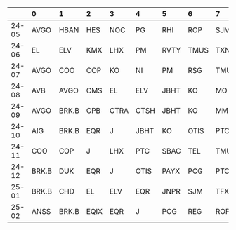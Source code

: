 |       | 0     | 1     | 2    | 3    | 4    | 5    | 6    | 7    | 8    | 9    |
|:------|:------|:------|:-----|:-----|:-----|:-----|:-----|:-----|:-----|:-----|
| 24-05 | AVGO  | HBAN  | HES  | NOC  | PG   | RHI  | ROP  | SJM  | SWKS | TMUS |
| 24-06 | EL    | ELV   | KMX  | LHX  | PM   | RVTY | TMUS | TXN  | TXT  | VTRS |
| 24-07 | AVGO  | COO   | COP  | KO   | NI   | PM   | RSG  | TMUS | UNH  | VTRS |
| 24-08 | AVB   | AVGO  | CMS  | EL   | ELV  | JBHT | KO   | MO   | SWKS | VTRS |
| 24-09 | AVGO  | BRK.B | CPB  | CTRA | CTSH | JBHT | KO   | MMC  | OTIS | QCOM |
| 24-10 | AIG   | BRK.B | EQR  | J    | JBHT | KO   | OTIS | PTC  | SWKS | UAL  |
| 24-11 | COO   | COP   | J    | LHX  | PTC  | SBAC | TEL  | TMUS | TSN  | VST  |
| 24-12 | BRK.B | DUK   | EQR  | J    | OTIS | PAYX | PCG  | PTC  | ROP  | UAL  |
| 25-01 | BRK.B | CHD   | EL   | ELV  | EQR  | JNPR | SJM  | TFX  | YUM  | ZTS  |
| 25-02 | ANSS  | BRK.B | EQIX | EQR  | J    | PCG  | REG  | ROP  | TEL  | UAL  |